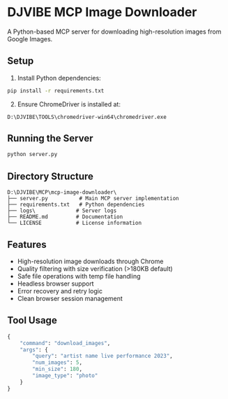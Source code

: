 # DJVIBE MCP Image Downloader

A Python-based MCP server for downloading high-resolution images from Google Images.

## Setup

1. Install Python dependencies:
```bash
pip install -r requirements.txt
```

2. Ensure ChromeDriver is installed at:
```
D:\DJVIBE\TOOLS\chromedriver-win64\chromedriver.exe
```

## Running the Server

```bash
python server.py
```

## Directory Structure
```
D:\DJVIBE\MCP\mcp-image-downloader\
├── server.py          # Main MCP server implementation
├── requirements.txt   # Python dependencies
├── logs\             # Server logs
├── README.md         # Documentation
└── LICENSE           # License information
```

## Features
- High-resolution image downloads through Chrome
- Quality filtering with size verification (>180KB default)
- Safe file operations with temp file handling
- Headless browser support
- Error recovery and retry logic
- Clean browser session management

## Tool Usage
```python
{
    "command": "download_images",
    "args": {
        "query": "artist name live performance 2023",
        "num_images": 5,
        "min_size": 180,
        "image_type": "photo"
    }
}
```
